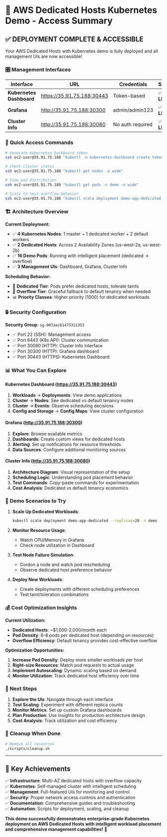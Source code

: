# 🎉 AWS Dedicated Hosts Kubernetes Demo - Access Summary

## ✅ **DEPLOYMENT COMPLETE & ACCESSIBLE**

Your AWS Dedicated Hosts with Kubernetes demo is fully deployed and all management UIs are now accessible!

### 🎛️ **Management Interfaces**

| Interface | URL | Credentials | Status |
|-----------|-----|-------------|--------|
| **Kubernetes Dashboard** | https://35.91.75.188:30443 | Token-based | ✅ **LIVE** |
| **Grafana** | http://35.91.75.188:30300 | admin/admin123 | ✅ **LIVE** |
| **Cluster Info** | http://35.91.75.188:30080 | No auth required | ✅ **LIVE** |

### 🔑 **Quick Access Commands**

```bash
# Generate Kubernetes Dashboard token
ssh ec2-user@35.91.75.188 "kubectl -n kubernetes-dashboard create token admin-user --duration=24h"

# Check cluster status
ssh ec2-user@35.91.75.188 "kubectl get nodes -o wide"

# View pod distribution
ssh ec2-user@35.91.75.188 "kubectl get pods -n demo -o wide"

# Scale to test overflow behavior
ssh ec2-user@35.91.75.188 "kubectl scale deployment demo-app-dedicated --replicas=16 -n demo"
```

### 🏗️ **Architecture Overview**

**Current Deployment:**
- ✅ **4 Kubernetes Nodes**: 1 master + 1 dedicated worker + 2 default workers
- ✅ **2 Dedicated Hosts**: Across 2 Availability Zones (us-west-2a, us-west-2b)
- ✅ **16 Demo Pods**: Running with intelligent placement (dedicated → overflow)
- ✅ **3 Management UIs**: Dashboard, Grafana, Cluster Info

**Scheduling Behavior:**
- 🎯 **Dedicated Tier**: Pods prefer dedicated hosts, tolerate taints
- 🌊 **Overflow Tier**: Graceful fallback to default tenancy when needed
- 📊 **Priority Classes**: Higher priority (1000) for dedicated workloads

### 🔒 **Security Configuration**

**Security Group**: `sg-007aacb1475311353`
- ✅ Port 22 (SSH): Management access
- ✅ Port 6443 (K8s API): Cluster communication  
- ✅ Port 30080 (HTTP): Cluster Info interface
- ✅ Port 30300 (HTTP): Grafana dashboard
- ✅ Port 30443 (HTTPS): Kubernetes Dashboard

### 📊 **What You Can Explore**

#### Kubernetes Dashboard (https://35.91.75.188:30443)
1. **Workloads** → **Deployments**: View demo applications
2. **Cluster** → **Nodes**: See dedicated vs default tenancy nodes
3. **Cluster** → **Events**: Observe scheduling decisions
4. **Config and Storage** → **Config Maps**: View cluster configuration

#### Grafana (http://35.91.75.188:30300)
1. **Explore**: Browse available metrics
2. **Dashboards**: Create custom views for dedicated hosts
3. **Alerting**: Set up notifications for resource thresholds
4. **Data Sources**: Configure additional monitoring sources

#### Cluster Info (http://35.91.75.188:30080)
1. **Architecture Diagram**: Visual representation of the setup
2. **Scheduling Logic**: Understanding pod placement behavior
3. **Test Commands**: Copy-paste commands for experimentation
4. **Cost Analysis**: Dedicated vs default tenancy economics

### 🧪 **Demo Scenarios to Try**

1. **Scale Up Dedicated Workloads**:
   ```bash
   kubectl scale deployment demo-app-dedicated --replicas=20 -n demo
   ```

2. **Monitor Resource Usage**:
   - Watch CPU/Memory in Grafana
   - Check node utilization in Dashboard

3. **Test Node Failure Simulation**:
   - Cordon a node and watch pod rescheduling
   - Observe dedicated host preference behavior

4. **Deploy New Workloads**:
   - Create deployments with different scheduling preferences
   - Test taint/toleration combinations

### 💰 **Cost Optimization Insights**

**Current Utilization:**
- **Dedicated Hosts**: ~$1,000-2,000/month each
- **Pod Density**: 6-8 pods per dedicated host (depending on resources)
- **Overflow Efficiency**: Default tenancy provides cost-effective overflow

**Optimization Opportunities:**
1. **Increase Pod Density**: Deploy more smaller workloads per host
2. **Right-size Resources**: Match pod requests to actual usage
3. **Implement Autoscaling**: Dynamic scaling based on demand
4. **Monitor Utilization**: Track dedicated host efficiency over time

### 🚀 **Next Steps**

1. **Explore the UIs**: Navigate through each interface
2. **Test Scaling**: Experiment with different replica counts
3. **Monitor Metrics**: Set up custom Grafana dashboards
4. **Plan Production**: Use insights for production architecture design
5. **Cost Analysis**: Track utilization and cost efficiency

### 🧹 **Cleanup When Done**

```bash
# Remove all resources
./scripts/cleanup.sh
```

---

## 🎯 **Key Achievements**

✅ **Infrastructure**: Multi-AZ dedicated hosts with overflow capacity  
✅ **Kubernetes**: Self-managed cluster with intelligent scheduling  
✅ **Management**: Full-featured UIs for monitoring and control  
✅ **Security**: Proper network access controls and authentication  
✅ **Documentation**: Comprehensive guides and troubleshooting  
✅ **Automation**: Scripts for deployment, scaling, and cleanup  

**This demo successfully demonstrates enterprise-grade Kubernetes deployment on AWS Dedicated Hosts with intelligent workload placement and comprehensive management capabilities!** 🎉